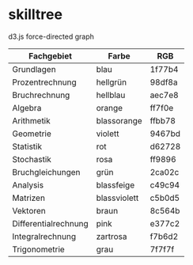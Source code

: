 # skilltree
d3.js force-directed graph

| Fachgebiet | Farbe | RGB |
|------------|-------|-----|
| Grundlagen | blau | 1f77b4 |
| Prozentrechnung | hellgrün | 98df8a |
| Bruchrechnung | hellblau | aec7e8 |
| Algebra | orange | ff7f0e |
| Arithmetik | blassorange | ffbb78 |
| Geometrie | violett | 9467bd |
| Statistik | rot | d62728 |
| Stochastik | rosa | ff9896 |
| Bruchgleichungen | grün | 2ca02c |
| Analysis | blassfeige | c49c94 |
| Matrizen | blassviolett | c5b0d5 |
| Vektoren | braun | 8c564b |
| Differentialrechnung | pink | e377c2 |
| Integralrechnung | zartrosa | f7b6d2 |
| Trigonometrie	 | grau | 7f7f7f |
